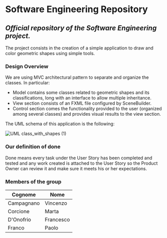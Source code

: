 # Software Engineering Repository
## _Official repository of the Software Engineering project._
The project consists in the creation of a simple application to draw and color geometric shapes using simple tools.
### Design Overview
We are using MVC architectural pattern to separate and organize the classes.
In particular: 
- Model contains some classes related to geometric shapes and its classifications, long with an interface to allow multiple inheritance. 
- View section consists of an FXML file configured by SceneBuilder.
- Control section comes the functionality provided to the user (organized among several classes) and provides visual results to the view section.

The UML schema of this application is the following:

![UML class_with_shapes (1)](https://user-images.githubusercontent.com/68144630/202910365-5a8137ad-72ee-4450-95e6-a553e17eef03.png)

### Our definition of done
Done means every task under the User Story has been completed and tested and any work created is attached to the User Story so the Product Owner can review it and make sure it meets his or her expectations.

### Members of the group
| Cognome | Nome |
| ------ | ------ |
| Campagnano | Vincenzo | 
| Corcione | Marta | 
| D'Onofrio | Francesco |
| Franco | Paolo |
